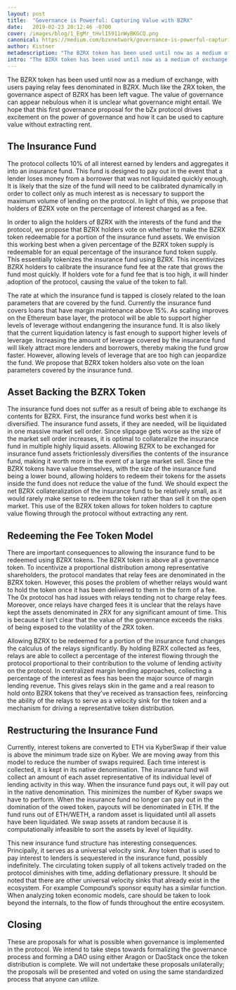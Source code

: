 ```yaml
---
layout: post
title:  "Governance is Powerful: Capturing Value with BZRX"
date:   2019-02-23 20:12:46 -0700
cover: /images/blog/1_EgMr_tHvlI5911nWyBKGCQ.png
canonical: https://medium.com/bzxnetwork/governance-is-powerful-capturing-value-with-bzrx-adb35341975c
author: Kistner
metadescription: "The BZRX token has been used until now as a medium of exchange, with users paying relay fees denominated in BZRX."
intro: "The BZRX token has been used until now as a medium of exchange, with users paying relay fees denominated in BZRX."
---
```

The BZRX token has been used until now as a medium of exchange, with users paying relay fees denominated in BZRX. Much like the ZRX token, the governance aspect of BZRX has been left vague. The value of governance can appear nebulous when it is unclear what governance might entail. We hope that this first governance proposal for the bZx protocol drives excitement on the power of governance and how it can be used to capture value without extracting rent.

## The Insurance Fund

The protocol collects 10% of all interest earned by lenders and aggregates it into an insurance fund. This fund is designed to pay out in the event that a lender loses money from a borrower that was not liquidated quickly enough. It is likely that the size of the fund will need to be calibrated dynamically in order to collect only as much interest as is necessary to support the maximum volume of lending on the protocol. In light of this, we propose that holders of BZRX vote on the percentage of interest charged as a fee.

In order to align the holders of BZRX with the interests of the fund and the protocol, we propose that BZRX holders vote on whether to make the BZRX token redeemable for a portion of the insurance fund assets. We envision this working best when a given percentage of the BZRX token supply is redeemable for an equal percentage of the insurance fund token supply. This essentially tokenizes the insurance fund using BZRX. This incentivizes BZRX holders to calibrate the insurance fund fee at the rate that grows the fund most quickly. If holders vote for a fund fee that is too high, it will hinder adoption of the protocol, causing the value of the token to fall.

The rate at which the insurance fund is tapped is closely related to the loan parameters that are covered by the fund. Currently the insurance fund covers loans that have margin maintenance above 15%. As scaling improves on the Ethereum base layer, the protocol will be able to support higher levels of leverage without endangering the insurance fund. It is also likely that the current liquidation latency is fast enough to support higher levels of leverage. Increasing the amount of leverage covered by the insurance fund will likely attract more lenders and borrowers, thereby making the fund grow faster. However, allowing levels of leverage that are too high can jeopardize the fund. We propose that BZRX token holders also vote on the loan parameters covered by the insurance fund.

## Asset Backing the BZRX Token

The insurance fund does not suffer as a result of being able to exchange its contents for BZRX. First, the insurance fund works best when it is diversified. The insurance fund assets, if they are needed, will be liquidated in one massive market sell order. Since slippage gets worse as the size of the market sell order increases, it is optimal to collateralize the insurance fund in multiple highly liquid assets. Allowing BZRX to be exchanged for insurance fund assets frictionlessly diversifies the contents of the insurance fund, making it worth more in the event of a large market sell. Since the BZRX tokens have value themselves, with the size of the insurance fund being a lower bound, allowing holders to redeem their tokens for the assets inside the fund does not reduce the value of the fund. We should expect the net BZRX collateralization of the insurance fund to be relatively small, as it would rarely make sense to redeem the token rather than sell it on the open market. This use of the BZRX token allows for token holders to capture value flowing through the protocol without extracting any rent.

## Redeeming the Fee Token Model

There are important consequences to allowing the insurance fund to be redeemed using BZRX tokens. The BZRX token is above all a governance token. To incentivize a proportional distribution among representative shareholders, the protocol mandates that relay fees are denominated in the BZRX token. However, this poses the problem of whether relays would want to hold the token once it has been delivered to them in the form of a fee. The 0x protocol has had issues with relays tending not to charge relay fees. Moreover, once relays have charged fees it is unclear that the relays have kept the assets denominated in ZRX for any significant amount of time. This is because it isn’t clear that the value of the governance exceeds the risks of being exposed to the volatility of the ZRX token.

Allowing BZRX to be redeemed for a portion of the insurance fund changes the calculus of the relays significantly. By holding BZRX collected as fees, relays are able to collect a percentage of the interest flowing through the protocol proportional to their contribution to the volume of lending activity on the protocol. In centralized margin lending approaches, collecting a percentage of the interest as fees has been the major source of margin lending revenue. This gives relays skin in the game and a real reason to hold onto BZRX tokens that they’ve received as transaction fees, reinforcing the ability of the relays to serve as a velocity sink for the token and a mechanism for driving a representative token distribution.

## Restructuring the Insurance Fund

Currently, interest tokens are converted to ETH via KyberSwap if their value is above the minimum trade size on Kyber. We are moving away from this model to reduce the number of swaps required. Each time interest is collected, it is kept in its native denomination. The insurance fund will collect an amount of each asset representative of its individual level of lending activity in this way. When the insurance fund pays out, it will pay out in the native denomination. This minimizes the number of Kyber swaps we have to perform. When the insurance fund no longer can pay out in the domination of the owed token, payouts will be denominated in ETH. If the fund runs out of ETH/WETH, a random asset is liquidated until all assets have been liquidated. We swap assets at random because it is computationally infeasible to sort the assets by level of liquidity.

This new insurance fund structure has interesting consequences. Principally, it serves as a universal velocity sink. Any token that is used to pay interest to lenders is sequestered in the insurance fund, possibly indefinitely. The circulating token supply of all tokens actively traded on the protocol diminishes with time, adding deflationary pressure. It should be noted that there are other universal velocity sinks that already exist in the ecosystem. For example Compound’s sponsor equity has a similar function. When analyzing token economic models, care should be taken to look beyond the internals, to the flow of funds throughout the entire ecosystem.

## Closing

These are proposals for what is possible when governance is implemented in the protocol. We intend to take steps towards formalizing the governance process and forming a DAO using either Aragon or DaoStack once the token distribution is complete. We will not undertake these proposals unilaterally; the proposals will be presented and voted on using the same standardized process that anyone can utilize.
